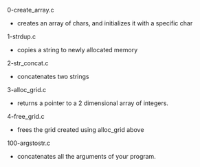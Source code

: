 0-create_array.c
* creates an array of chars, and initializes it with a specific char

1-strdup.c
* copies a string to newly allocated memory

2-str_concat.c
* concatenates two strings

3-alloc_grid.c
* returns a pointer to a 2 dimensional array of integers.

4-free_grid.c
* frees the grid created using alloc_grid above

100-argstostr.c
* concatenates all the arguments of your program.


